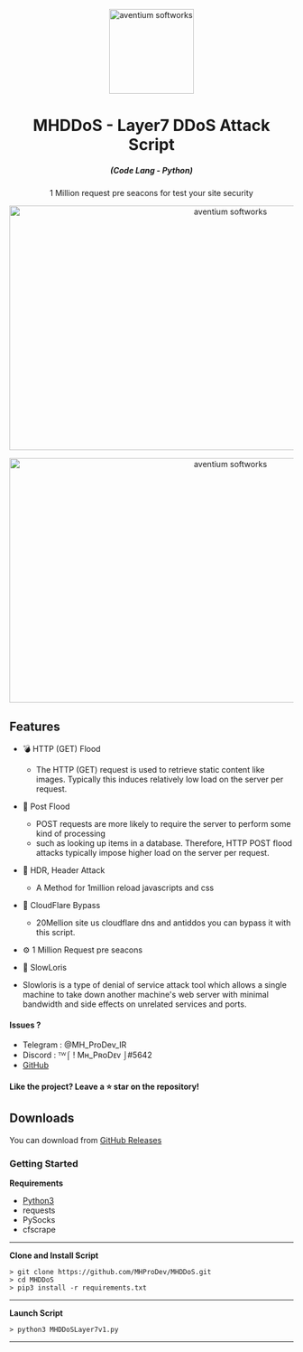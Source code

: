 <p align="center"><img src="./screenshot/logo.ico" width="150px" height="150px" alt="aventium softworks"></p>

<h1 align="center">MHDDoS - Layer7 DDoS Attack Script</h1>

<em><h5 align="center">(Code Lang - Python)</h5></em>


<p align="center">1 Million request pre seacons for test your site security</p>

<p align="center"><img src="https://i.imgur.com/Mo99oLm.png" width="768" height="433" alt="aventium softworks"></p>
<p align="center"><img src="https://i.imgur.com/aNrHJcA.png" width="768" height="433" alt="aventium softworks"></p>

## Features

* 💣 HTTP (GET) Flood
  * The HTTP (GET) request is used to retrieve static content like images. Typically this induces relatively low load on the server per request.
  
* 🔪 Post Flood
  * POST requests are more likely to require the server to perform some kind of processing
  * such as looking up items in a database. Therefore, HTTP POST flood attacks typically impose higher load on the server per request.
  
* 🏹 HDR, Header Attack
  * A Method for 1million reload javascripts and css 
  
* 🧨 CloudFlare Bypass
  * 20Mellion site us cloudflare dns and antiddos you can bypass it with this script.
  
* ⚙️ 1 Million Request pre seacons

* 🎩 SlowLoris
 * Slowloris is a type of denial of service attack tool which allows a single machine to take down another machine's web server with minimal bandwidth and side effects on unrelated services and ports.

#### Issues ? 
 * Telegram : @MH_ProDev_IR
 * Discord : ᵀᵂ⌠ ! Mʜ_PʀᴏDᴇᴠ ⌡#5642
 * [GitHub][github]
#### Like the project? Leave a ⭐ star on the repository!

## Downloads

You can download from [GitHub Releases](https://github.com/MHProDev/MHDDoS/releases)

### Getting Started

**Requirements**

* [Python3][python3]
* requests
* PySocks
* cfscrape

---

**Clone and Install Script**

```console
> git clone https://github.com/MHProDev/MHDDoS.git
> cd MHDDoS
> pip3 install -r requirements.txt
```

---

**Launch Script**

```console
> python3 MHDDoSLayer7v1.py
```

---

[python3]: https://python.org 'Python3'
[github]: https://github.com/MHProDev/MHDDoS/issues 'GitHub'
